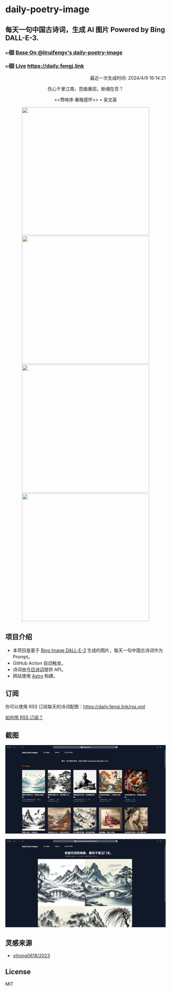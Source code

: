 
# daily-poetry-image

## 每天一句中国古诗词，生成 AI 图片 Powered by Bing DALL-E-3.

### 👉🏽 [Base On @liruifengv's daily-poetry-image](https://github.com/liruifengv/daily-poetry-image)

### 👉🏽 [Live](https://daily.fengj.link) https://daily.fengj.link

<p align="right">
  最近一次生成时间: 2024/4/9 16:14:21
</p>
<p align="center">
伤心千里江南，怨曲重招，断魂在否？
</p>
<p align="center">
<<莺啼序·春晚感怀>> • 吴文英
</p>
<p align="center">
<img src="https://tse2.mm.bing.net/th/id/OIG4.3eg7qOzQUvYBugQiT23h" height="400" width="400" />
<img src="https://tse4.mm.bing.net/th/id/OIG4.fRYLb9y5DN.YZWuianYx" height="400" width="400" />
<img src="https://tse1.mm.bing.net/th/id/OIG4.Nrgtg0E8d7jWL47dYAX1" height="400" width="400" />
<img src="https://tse3.mm.bing.net/th/id/OIG4.AvpK4Uu4b1a3jpIvYk.s" height="400" width="400" />
</p>

## 项目介绍

-   本项目是基于 [Bing Image DALL-E-3](https://www.bing.com/images/create) 生成的图片，每天一句中国古诗词作为 Prompt。
-   GitHub Action 自动触发。
-   诗词由[今日诗词](https://www.jinrishici.com/)提供 API。
-   网站使用 [Astro](https://astro.build) 构建。

## 订阅

你可以使用 RSS 订阅每天的诗词配图：https://daily.fengj.link/rss.xml

[如何用 RSS 订阅？](https://zhuanlan.zhihu.com/p/55026716)

## 截图

![图片列表](./screenshots/Snipaste_2023-12-28_21-00-26.png)

![图片详情](./screenshots/Snipaste_2023-12-28_21-00-53.png)

## 灵感来源

-   [yihong0618/2023](https://github.com/yihong0618/2023)

## License

MIT

